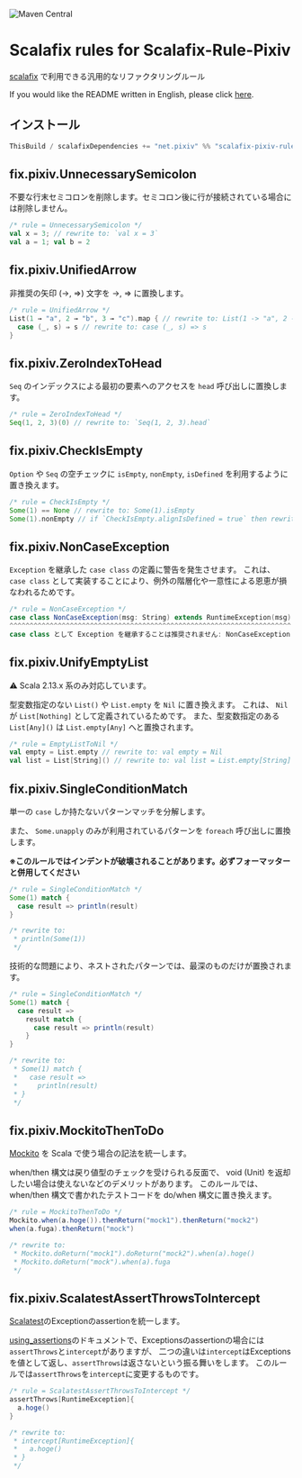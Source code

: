 ![Maven Central](https://maven-badges.herokuapp.com/maven-central/net.pixiv/scalafix-pixiv-rule_2.13/badge.png)

# Scalafix rules for Scalafix-Rule-Pixiv

[scalafix](https://scalacenter.github.io/scalafix/) で利用できる汎用的なリファクタリングルール

If you would like the README written in English, please click [here](./README-en.md).

## インストール

```sbt
ThisBuild / scalafixDependencies += "net.pixiv" %% "scalafix-pixiv-rule" % "<VERSIONS>"
```

## fix.pixiv.UnnecessarySemicolon

不要な行末セミコロンを削除します。セミコロン後に行が接続されている場合には削除しません。

```scala
/* rule = UnnecessarySemicolon */
val x = 3; // rewrite to: `val x = 3`
val a = 1; val b = 2
```

## fix.pixiv.UnifiedArrow

非推奨の矢印 (→, ⇒) 文字を ->, => に置換します。

```scala
/* rule = UnifiedArrow */
List(1 → "a", 2 → "b", 3 → "c").map { // rewrite to: List(1 -> "a", 2 -> "b", 3 -> "c").map {
  case (_, s) ⇒ s // rewrite to: case (_, s) => s
}
```

## fix.pixiv.ZeroIndexToHead

`Seq` のインデックスによる最初の要素へのアクセスを `head` 呼び出しに置換します。

```scala
/* rule = ZeroIndexToHead */
Seq(1, 2, 3)(0) // rewrite to: `Seq(1, 2, 3).head`
```

## fix.pixiv.CheckIsEmpty

`Option` や `Seq` の空チェックに `isEmpty`, `nonEmpty`, `isDefined` を利用するように置き換えます。

```scala
/* rule = CheckIsEmpty */
Some(1) == None // rewrite to: Some(1).isEmpty
Some(1).nonEmpty // if `CheckIsEmpty.alignIsDefined = true` then rewrite to Some(1).isDefined
```

## fix.pixiv.NonCaseException

`Exception` を継承した `case class` の定義に警告を発生させます。
これは、 `case class` として実装することにより、例外の階層化や一意性による恩恵が損なわれるためです。

```scala
/* rule = NonCaseException */
case class NonCaseException(msg: String) extends RuntimeException(msg)
^^^^^^^^^^^^^^^^^^^^^^^^^^^^^^^^^^^^^^^^^^^^^^^^^^^^^^^^^^^^^^^^^^^^^^
case class として Exception を継承することは推奨されません: NonCaseException
```

## fix.pixiv.UnifyEmptyList

⚠️ Scala 2.13.x 系のみ対応しています。

型変数指定のない `List()` や `List.empty` を `Nil` に置き換えます。
これは、 `Nil` が `List[Nothing]` として定義されているためです。
また、型変数指定のある `List[Any]()` は `List.empty[Any]` へと置換されます。

```scala
/* rule = EmptyListToNil */
val empty = List.empty // rewrite to: val empty = Nil
val list = List[String]() // rewrite to: val list = List.empty[String]
```

## fix.pixiv.SingleConditionMatch

単一の `case` しか持たないパターンマッチを分解します。

また、 `Some.unapply` のみが利用されているパターンを `foreach` 呼び出しに置換します。

<b>※このルールではインデントが破壊されることがあります。必ずフォーマッターと併用してください</b>

```scala
/* rule = SingleConditionMatch */
Some(1) match {
  case result => println(result)
}

/* rewrite to: 
 * println(Some(1))
 */
```

技術的な問題により、ネストされたパターンでは、最深のものだけが置換されます。

```scala
/* rule = SingleConditionMatch */
Some(1) match {
  case result =>
    result match {
      case result => println(result)
    }
}

/* rewrite to: 
 * Some(1) match {
 *   case result =>
 *     println(result)
 * }
 */
```

## fix.pixiv.MockitoThenToDo

[Mockito](https://site.mockito.org/) を Scala で使う場合の記法を統一します。

when/then 構文は戻り値型のチェックを受けられる反面で、 void (Unit) を返却したい場合は使えないなどのデメリットがあります。
このルールでは、 when/then 構文で書かれたテストコードを do/when 構文に置き換えます。

```scala
/* rule = MockitoThenToDo */
Mockito.when(a.hoge()).thenReturn("mock1").thenReturn("mock2")
when(a.fuga).thenReturn("mock")

/* rewrite to:
 * Mockito.doReturn("mock1").doReturn("mock2").when(a).hoge()
 * Mockito.doReturn("mock").when(a).fuga
 */
```

## fix.pixiv.ScalatestAssertThrowsToIntercept
[Scalatest](https://www.scalatest.org/)のExceptionのassertionを統一します。

[using_assertions](https://www.scalatest.org/user_guide/using_assertions)のドキュメントで、Exceptionsのassertionの場合には`assertThrows`と`intercept`がありますが、 二つの違いは`intercept`はExceptionsを値として返し、`assertThrows`は返さないという振る舞いをします。
このルールでは`assertThrows`を`intercept`に変更するものです。
```scala
/* rule = ScalatestAssertThrowsToIntercept */
assertThrows[RuntimeException]{
  a.hoge()
}

/* rewrite to:
 * intercept[RuntimeException]{
 *   a.hoge()
 * }
 */
```
